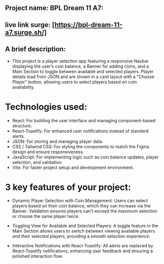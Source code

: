 ## Project name: BPL Dream 11 A7:

## live link surge: [https://bpl-dream-11-a7.surge.sh/]

## A brief description:

- This project is a player selection app featuring a responsive Navbar displaying the user’s coin balance, a Banner for adding coins, and a Main Section to toggle between available and selected players. Player details load from JSON and are shown in a card layout with a "Choose Player" button, allowing users to select players based on coin availability.

# Technologies used:
- React: For building the user interface and managing component-based structure.
- React-Toastify: For enhanced user notifications instead of standard alerts.
- JSON: For storing and managing player data.
- CSS / Tailwind CSS: For styling the components to match the Figma design and ensure responsiveness.
- JavaScript: For implementing logic such as coin balance updates, player selection, and validation.
- Vite: For faster project setup and development environment.

# 3 key features of your project:
- Dynamic Player Selection with Coin Management: Users can select players based on their coin balance, which they can increase via the Banner. Validation ensures players can't exceed the maximum selection or choose the same player twice.

- Toggling View for Available and Selected Players: A toggle feature in the Main Section allows users to switch between viewing available players and their selected players, providing a smooth selection experience.

- Interactive Notifications with React-Toastify: All alerts are replaced by React-Toastify notifications, enhancing user feedback and ensuring a polished interaction flow.

  
